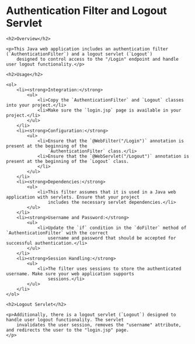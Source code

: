 <h1>Authentication Filter and Logout Servlet</h1>

    <h2>Overview</h2>

    <p>This Java web application includes an authentication filter (`AuthenticationFilter`) and a logout servlet (`Logout`)
        designed to control access to the "/Login" endpoint and handle user logout functionality.</p>

    <h2>Usage</h2>

    <ol>
        <li><strong>Integration:</strong>
            <ul>
                <li>Copy the `AuthenticationFilter` and `Logout` classes into your project.</li>
                <li>Make sure the `login.jsp` page is available in your project.</li>
            </ul>
        </li>
        <li><strong>Configuration:</strong>
            <ul>
                <li>Ensure that the `@WebFilter("/Login")` annotation is present at the beginning of the
                    `AuthenticationFilter` class.</li>
                <li>Ensure that the `@WebServlet("/Logout")` annotation is present at the beginning of the `Logout` class.
                </li>
            </ul>
        </li>
        <li><strong>Dependencies:</strong>
            <ul>
                <li>This filter assumes that it is used in a Java web application with servlets. Ensure that your project
                    includes the necessary servlet dependencies.</li>
            </ul>
        </li>
        <li><strong>Username and Password:</strong>
            <ul>
                <li>Update the `if` condition in the `doFilter` method of `AuthenticationFilter` with the correct
                    username and password that should be accepted for successful authentication.</li>
            </ul>
        </li>
        <li><strong>Session Handling:</strong>
            <ul>
                <li>The filter uses sessions to store the authenticated username. Make sure your web application supports
                    sessions.</li>
            </ul>
        </li>
    </ol>

    <h2>Logout Servlet</h2>

    <p>Additionally, there is a logout servlet (`Logout`) designed to handle user logout functionality. The servlet
        invalidates the user session, removes the "username" attribute, and redirects the user to the "login.jsp" page.
    </p>

